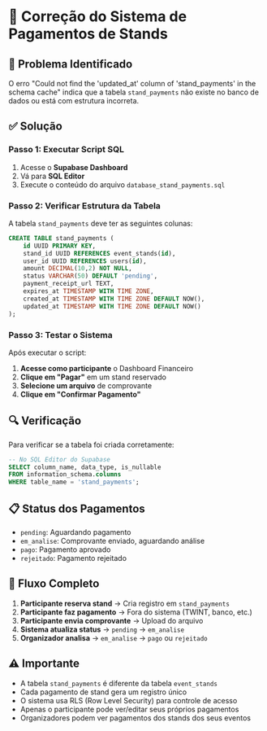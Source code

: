 # 🔧 Correção do Sistema de Pagamentos de Stands

## 🚨 Problema Identificado

O erro "Could not find the 'updated_at' column of 'stand_payments' in the schema cache" indica que a tabela `stand_payments` não existe no banco de dados ou está com estrutura incorreta.

## ✅ Solução

### Passo 1: Executar Script SQL

1. Acesse o **Supabase Dashboard**
2. Vá para **SQL Editor**
3. Execute o conteúdo do arquivo `database_stand_payments.sql`

### Passo 2: Verificar Estrutura da Tabela

A tabela `stand_payments` deve ter as seguintes colunas:

```sql
CREATE TABLE stand_payments (
    id UUID PRIMARY KEY,
    stand_id UUID REFERENCES event_stands(id),
    user_id UUID REFERENCES users(id),
    amount DECIMAL(10,2) NOT NULL,
    status VARCHAR(50) DEFAULT 'pending',
    payment_receipt_url TEXT,
    expires_at TIMESTAMP WITH TIME ZONE,
    created_at TIMESTAMP WITH TIME ZONE DEFAULT NOW(),
    updated_at TIMESTAMP WITH TIME ZONE DEFAULT NOW()
);
```

### Passo 3: Testar o Sistema

Após executar o script:

1. **Acesse como participante** o Dashboard Financeiro
2. **Clique em "Pagar"** em um stand reservado
3. **Selecione um arquivo** de comprovante
4. **Clique em "Confirmar Pagamento"**

## 🔍 Verificação

Para verificar se a tabela foi criada corretamente:

```sql
-- No SQL Editor do Supabase
SELECT column_name, data_type, is_nullable 
FROM information_schema.columns 
WHERE table_name = 'stand_payments';
```

## 📋 Status dos Pagamentos

- `pending`: Aguardando pagamento
- `em_analise`: Comprovante enviado, aguardando análise
- `pago`: Pagamento aprovado
- `rejeitado`: Pagamento rejeitado

## 🚀 Fluxo Completo

1. **Participante reserva stand** → Cria registro em `stand_payments`
2. **Participante faz pagamento** → Fora do sistema (TWINT, banco, etc.)
3. **Participante envia comprovante** → Upload do arquivo
4. **Sistema atualiza status** → `pending` → `em_analise`
5. **Organizador analisa** → `em_analise` → `pago` ou `rejeitado`

## ⚠️ Importante

- A tabela `stand_payments` é diferente da tabela `event_stands`
- Cada pagamento de stand gera um registro único
- O sistema usa RLS (Row Level Security) para controle de acesso
- Apenas o participante pode ver/editar seus próprios pagamentos
- Organizadores podem ver pagamentos dos stands dos seus eventos 